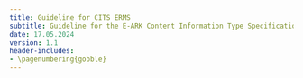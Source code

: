 ```yaml
---
title: Guideline for CITS ERMS
subtitle: Guideline for the E-ARK Content Information Type Specification for Electronic Record Management Systems
date: 17.05.2024
version: 1.1
header-includes:
- \pagenumbering{gobble}
---
```

